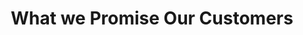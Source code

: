 ---
title: What we Promise Our Customers
ExternalLink: https://f.hubspotusercontent30.net/hubfs/732832/Infographics/Brand%20Promises%20infographic.pdf
resources:
- name: "thumbnail"
  src: "brand-promises.png"
---